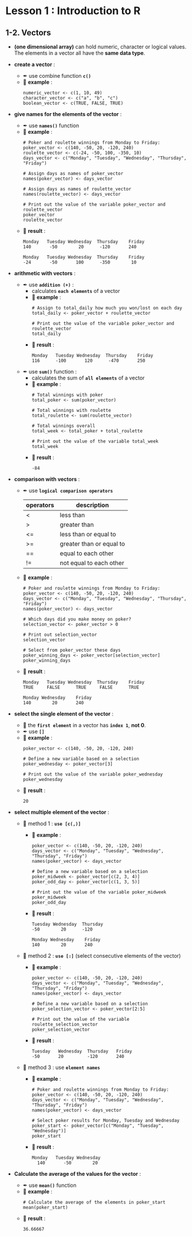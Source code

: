 # Lesson 1 : Introduction to R

## 1-2. Vectors
* **(one dimensional array)** can hold numeric, character or logical values. The elements in a vector all have the **same data type**.
* __create a vector__ : 
  * ✒ use combine function **`c()`**
  * 📝 **example** :
    ```
    numeric_vector <- c(1, 10, 49)
    character_vector <- c("a", "b", "c")
    boolean_vector <- c(TRUE, FALSE, TRUE)
    ```
    
* __give names for the elements of the vector__ : 
  * ✒ use **`names()`** function
  * 📝 **example** :
    ```
    # Poker and roulette winnings from Monday to Friday:
    poker_vector <- c(140, -50, 20, -120, 240)
    roulette_vector <- c(-24, -50, 100, -350, 10)
    days_vector <- c("Monday", "Tuesday", "Wednesday", "Thursday", "Friday")
    
    # Assign days as names of poker_vector
    names(poker_vector) <- days_vector
    
    # Assign days as names of roulette_vector
    names(roulette_vector) <- days_vector

    # Print out the value of the variable poker_vector and roulette_vector
    poker_vector
    roulette_vector
    ```
  * 🔎 **result** :
    ```
    Monday   Tuesday Wednesday  Thursday    Friday 
    140       -50        20      -120       240 

    Monday   Tuesday Wednesday  Thursday    Friday 
    -24       -50       100      -350        10 
    ```

* __arithmetic with vectors__ :
  * ✒ use **`addition (+)`** :
    * calculates **`each elements`** of a vector
    * 📝 __example__ :
      ```
      # Assign to total_daily how much you won/lost on each day
      total_daily <- poker_vector + roulette_vector

      # Print out the value of the variable poker_vector and roulette_vector
      total_daily
      ```
    * 🔎 __result__ :
      ```
      Monday   Tuesday Wednesday  Thursday    Friday 
      116      -100       120      -470       250 
      ```
  * ✒ use **`sum()`** function :
    * calculates the sum of **`all elements`** of a vector
    * 📝 __example__ :
      ```      
      # Total winnings with poker
      total_poker <- sum(poker_vector)
      
      # Total winnings with roulette
      total_roulette <- sum(roulette_vector)
      
      # Total winnings overall
      total_week <- total_poker + total_roulette
      
      # Print out the value of the variable total_week
      total_week
      ```
    * 🔎 __result__ :
      ```
      -84
      ```
 
 * __comparison with vectors__ :
   * ✒ use **`logical comparison operators`**
   
     |operators|description              |
     |---------|-------------------------|
     |<        |less than                |
     |>        |greater than             |
     |<=       |less than or equal to    |
     |>=       |greater than or equal to |
     |==       |equal to each other      |
     |!=       |not equal to each other  |
        
   * 📝 __example__ :
     ```
     # Poker and roulette winnings from Monday to Friday:
     poker_vector <- c(140, -50, 20, -120, 240)
     days_vector <- c("Monday", "Tuesday", "Wednesday", "Thursday", "Friday")
     names(poker_vector) <- days_vector

     # Which days did you make money on poker?
     selection_vector <- poker_vector > 0

     # Print out selection_vector
     selection_vector
     
     # Select from poker_vector these days
     poker_winning_days <- poker_vector[selection_vector]
     poker_winning_days
     ```
   * 🔎 __result__ :
     ```
     Monday   Tuesday Wednesday  Thursday    Friday 
     TRUE     FALSE      TRUE     FALSE      TRUE 
     
     Monday Wednesday    Friday 
     140        20       240
     ```
  * __select the single element of the vector__ :
    * 🌟 the **`first element`** in a vector has **`index 1`**, __not 0__.
    * ✒ use **`[]`**
    * 📝 __example__ :
      ```
      poker_vector <- c(140, -50, 20, -120, 240)
      
      # Define a new variable based on a selection
      poker_wednesday <- poker_vector[3]
      
      # Print out the value of the variable poker_wednesday
      poker_wednesday
      ```
    * 🔎 __result__ :
      ```
      20
      ```
  * __select multiple element of the vector__ :
    * 🚩 method 1 : **`use [c(,)]`**
      * 📝 __example__ :
        ```
        poker_vector <- c(140, -50, 20, -120, 240)
        days_vector <- c("Monday", "Tuesday", "Wednesday", "Thursday", "Friday")
        names(poker_vector) <- days_vector

        # Define a new variable based on a selection
        poker_midweek <- poker_vector[c(2, 3, 4)]
        poker_odd_day <- poker_vector[c(1, 3, 5)]

        # Print out the value of the variable poker_midweek
        poker_midweek
        poker_odd_day
        ```
      * 🔎 __result__ :
        ```
        Tuesday Wednesday  Thursday 
        -50        20      -120 

        Monday Wednesday    Friday 
        140        20       240 
        ```
      
    * 🚩 method 2 : **`use [:]`**  (select consecutive elements of the vector)
      * 📝 __example__ :
         ```
         poker_vector <- c(140, -50, 20, -120, 240)
         days_vector <- c("Monday", "Tuesday", "Wednesday", "Thursday", "Friday")
         names(poker_vector) <- days_vector

         # Define a new variable based on a selection
         poker_selection_vector <- poker_vector[2:5]

         # Print out the value of the variable roulette_selection_vector
         poker_selection_vector
         ```
      * 🔎 __result__ :
         ```
         Tuesday   Wednesday  Thursday   Friday 
         -50       20         -120       240 
         ```

    * 🚩 method 3 : use **`element names`**
      * 📝 __example__ :
        ```
        # Poker and roulette winnings from Monday to Friday:
        poker_vector <- c(140, -50, 20, -120, 240)
        days_vector <- c("Monday", "Tuesday", "Wednesday", "Thursday", "Friday")
        names(poker_vector) <- days_vector

        # Select poker results for Monday, Tuesday and Wednesday
        poker_start <- poker_vector[c("Monday", "Tuesday", "Wednesday")]
        poker_start
        ```
      * 🔎 __result__ :
        ```
        Monday   Tuesday Wednesday 
          140       -50        20 
        ```
* __Calculate the average of the values for the vector__ :
  * ✒ use **`mean()`** function
  * 📝 __example__ :
    ```
    # Calculate the average of the elements in poker_start
    mean(poker_start)
    ```
  * 🔎 __result__ :
    ```
    36.66667
    ```
